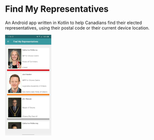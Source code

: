 # Find My Representatives

An Android app written in Kotlin to help Canadians find their elected representatives, using their postal code or their current device location.

<img src="Screenshot_20200731-011548_Find My Representatives.jpg" width="30%">
